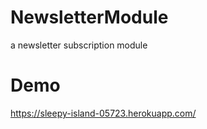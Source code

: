 # NewsletterModule
a newsletter subscription module
# Demo 
https://sleepy-island-05723.herokuapp.com/
